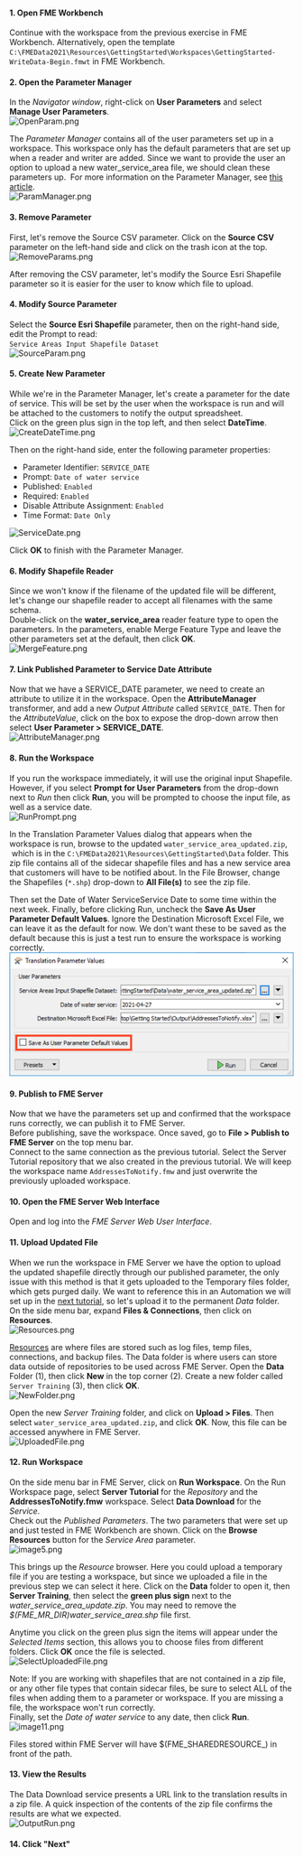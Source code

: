 <head><base target="_blank"> </head>

#### 1\. Open FME Workbench
Continue with the workspace from the previous exercise in FME Workbench. Alternatively, open the template `C:\FMEData2021\Resources\GettingStarted\Workspaces\GettingStarted-WriteData-Begin.fmwt` in FME Workbench.

#### 2\. Open the Parameter Manager

In the *Navigator window*, right-click on **User Parameters** and select **Manage User Parameters**.\
![OpenParam.png](https://community.safe.com/servlet/rtaImage?eid=ka14Q000000lKWI&feoid=00N30000006n8wU&refid=0EM4Q00000294Nf)

The *Parameter Manager* contains all of the user parameters set up in a workspace. This workspace only has the default parameters that are set up when a reader and writer are added. Since we want to provide the user an option to upload a new water_service_area file, we should clean these parameters up.  For more information on the Parameter Manager, see [this article](https://community.safe.com/s/article/Using-the-Parameter-Manager).\
![ParamManager.png](https://community.safe.com/servlet/rtaImage?eid=ka14Q000000lKWI&feoid=00N30000006n8wU&refid=0EM4Q00000294Nk)

#### 3\. Remove Parameter
First, let's remove the Source CSV parameter. Click on the **Source CSV** parameter on the left-hand side and click on the trash icon at the top.\
![RemoveParams.png](https://community.safe.com/servlet/rtaImage?eid=ka14Q000000lKWI&feoid=00N30000006n8wU&refid=0EM4Q00000294Nu)

After removing the CSV parameter, let's modify the Source Esri Shapefile parameter so it is easier for the user to know which file to upload.

#### 4\. Modify Source Parameter
Select the **Source Esri Shapefile** parameter, then on the right-hand side, edit the Prompt to read:\
`Service Areas Input Shapefile Dataset`\
![SourceParam.png](https://community.safe.com/servlet/rtaImage?eid=ka14Q000000lKWI&feoid=00N30000006n8wU&refid=0EM4Q00000294P2)

#### 5\. Create New Parameter
While we're in the Parameter Manager, let's create a parameter for the date of service. This will be set by the user when the workspace is run and will be attached to the customers to notify the output spreadsheet.\
Click on the green plus sign in the top left, and then select **DateTime**.\
![CreateDateTime.png](https://community.safe.com/servlet/rtaImage?eid=ka14Q000000lKWI&feoid=00N30000006n8wU&refid=0EM4Q00000294PH)

Then on the right-hand side, enter the following parameter properties:

-   Parameter Identifier: `SERVICE_DATE`
-   Prompt: `Date of water service`
-   Published: `Enabled`
-   Required: `Enabled`
-   Disable Attribute Assignment: `Enabled`
-   Time Format: `Date Only`

![ServiceDate.png](https://community.safe.com/servlet/rtaImage?eid=ka14Q000000lKWI&feoid=00N30000006n8wU&refid=0EM4Q00000294PR)

Click **OK** to finish with the Parameter Manager.

#### 6\. Modify Shapefile Reader
Since we won't know if the filename of the updated file will be different, let's change our shapefile reader to accept all filenames with the same schema.\
Double-click on the **water_service_area** reader feature type to open the parameters. In the parameters, enable Merge Feature Type and leave the other parameters set at the default, then click **OK**.\
![MergeFeature.png](https://community.safe.com/servlet/rtaImage?eid=ka14Q000000lKWI&feoid=00N30000006n8wU&refid=0EM4Q00000294PW)

#### 7. Link Published Parameter to Service Date Attribute
Now that we have a SERVICE_DATE parameter, we need to create an attribute to utilize it in the workspace. Open the **AttributeManager** transformer, and add a new *Output Attribute* called `SERVICE_DATE`. Then for the *AttributeValue*, click on the box to expose the drop-down arrow then select **User Parameter > SERVICE_DATE**.\
![AttributeManager.png](https://community.safe.com/servlet/rtaImage?eid=ka14Q000000lKWI&feoid=00N30000006n8wU&refid=0EM4Q00000294Pg)

#### 8\. Run the Workspace
If you run the workspace immediately, it will use the original input Shapefile. However, if you select **Prompt for User Parameters** from the drop-down next to *Run* then click **Run**, you will be prompted to choose the input file, as well as a service date.\
![RunPrompt.png](https://community.safe.com/servlet/rtaImage?eid=ka14Q000000lKWI&feoid=00N30000006n8wU&refid=0EM4Q00000294Pq)

In the Translation Parameter Values dialog that appears when the workspace is run, browse to the updated `water_service_area_updated.zip`,  which is in the `C:\FMEData2021\Resources\GettingStarted\Data` folder. This zip file contains all of the sidecar shapefile files and has a new service area that customers will have to be notified about. In the File Browser, change the Shapefiles (`*.shp`) drop-down to **All File(s)** to see the zip file.

Then set the Date of Water ServiceService Date to some time within the next week. Finally, before clicking Run, uncheck the **Save As User Parameter Default Values**. Ignore the Destination Microsoft Excel File, we can leave it as the default for now. We don't want these to be saved as the default because this is just a test run to ensure the workspace is working correctly.\
![Prompt.png](Prompt.png)

#### 9\. Publish to FME Server
Now that we have the parameters set up and confirmed that the workspace runs correctly, we can publish it to FME Server.\
Before publishing, save the workspace. Once saved, go to **File > Publish to FME Server** on the top menu bar.\
Connect to the same connection as the previous tutorial. Select the Server Tutorial repository that we also created in the previous tutorial. We will keep the workspace name `AddressesToNotify.fmw` and just overwrite the previously uploaded workspace.

#### 10\. Open the FME Server Web Interface
Open and log into the *FME Server Web User Interface*.

#### 11\. Upload Updated File
When we run the workspace in FME Server we have the option to upload the updated shapefile directly through our published parameter, the only issue with this method is that it gets uploaded to the Temporary files folder, which gets purged daily. We want to reference this in an Automation we will set up in the [next tutorial](https://community.safe.com/s/article/schedule-a-workspace-to-run-with-fme-server), so let's upload it to the permanent *Data* folder.\
On the side menu bar, expand **Files & Connections**, then click on **Resources**.\
![Resources.png](https://community.safe.com/servlet/rtaImage?eid=ka14Q000000lKWI&feoid=00N30000006n8wU&refid=0EM4Q00000294Q0)

[Resources](https://docs.safe.com/fme/html/FME_Server_Documentation/WebUI/Resources.htm) are where files are stored such as log files, temp files, connections, and backup files. The Data folder is where users can store data outside of repositories to be used across FME Server. Open the **Data** Folder (1), then click **New** in the top corner (2). Create a new folder called `Server Training` (3), then click **OK**.\
![NewFolder.png](https://community.safe.com/servlet/rtaImage?eid=ka14Q000000lKWI&feoid=00N30000006n8wU&refid=0EM4Q00000294Q5)

Open the new *Server Training* folder, and click on **Upload > Files**. Then select `water_service_area_updated.zip`, and click **OK**. Now, this file can be accessed anywhere in FME Server.\
![UploadedFile.png](https://community.safe.com/servlet/rtaImage?eid=ka14Q000000lKWI&feoid=00N30000006n8wU&refid=0EM4Q00000294QA)

#### 12\. Run Workspace
On the side menu bar in FME Server, click on **Run Workspace**. On the Run Workspace page, select **Server Tutorial** for the *Repository* and the **AddressesToNotify.fmw** workspace. Select **Data Download** for the *Service*.\
Check out the *Published Parameters*. The two parameters that were set up and just tested in FME Workbench are shown. Click on the **Browse Resources** button for the *Service Area* parameter.\
![image5.png](https://community.safe.com/servlet/rtaImage?eid=ka14Q000000lKWI&feoid=00N30000006n8wU&refid=0EM4Q00000294Qe)

This brings up the *Resource* browser. Here you could upload a temporary file if you are testing a workspace, but since we uploaded a file in the previous step we can select it here. Click on the **Data** folder to open it, then **Server Training**, then select the **green plus sign** next to the *water_service_area_update.zip*. You may need to remove the *$(FME_MR_DIR)water_service_area.shp* file first.

Anytime you click on the green plus sign the items will appear under the *Selected Items* section, this allows you to choose files from different folders. Click **OK** once the file is selected.\
![SelectUploadedFile.png](https://community.safe.com/servlet/rtaImage?eid=ka14Q000000lKWI&feoid=00N30000006n8wU&refid=0EM4Q00000294Qt)

Note: If you are working with shapefiles that are not contained in a zip file, or any other file types that contain sidecar files, be sure to select ALL of the files when adding them to a parameter or workspace. If you are missing a file, the workspace won't run correctly.\
Finally, set the *Date of water service* to any date, then click **Run**.\
![image11.png](https://community.safe.com/servlet/rtaImage?eid=ka14Q000000lKWI&feoid=00N30000006n8wU&refid=0EM4Q00000294R8)

Files stored within FME Server will have $(FME_SHAREDRESOURCE_<root folder>) in front of the path.

#### 13\. View the Results
The Data Download service presents a URL link to the translation results in a zip file. A quick inspection of the contents of the zip file confirms the results are what we expected.\
![OutputRun.png](https://community.safe.com/servlet/rtaImage?eid=ka14Q000000lKWI&feoid=00N30000006n8wU&refid=0EM4Q00000294RN)

#### 14. Click "Next"

